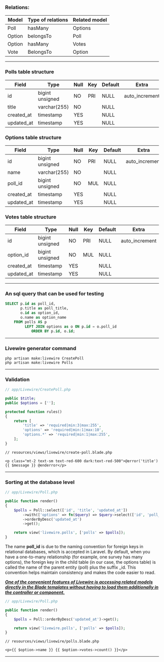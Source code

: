 ### Relations: 

| Model       | Type of relations | Related model |
|-------------|-------------------|---------------|
| Poll        | hasMany           | Options       |
| Option      | belongsTo         | Poll          |
| Option      | hasMany           | Votes         |
| Vote        | BelongsTo         | Option        |

---

### Polls table structure

| Field      | Type            | Null | Key | Default | Extra          |
|------------|-----------------|------|-----|---------|----------------|
| id         | bigint unsigned | NO   | PRI | NULL    | auto_increment |
| title      | varchar(255)    | NO   |     | NULL    |                |
| created_at | timestamp       | YES  |     | NULL    |                |
| updated_at | timestamp       | YES  |     | NULL    |                |

### Options table structure

| Field      | Type            | Null | Key | Default | Extra          |
|------------|-----------------|------|-----|---------|----------------|
| id         | bigint unsigned | NO   | PRI | NULL    | auto_increment |
| name       | varchar(255)    | NO   |     | NULL    |                |
| poll_id    | bigint unsigned | NO   | MUL | NULL    |                |
| created_at | timestamp       | YES  |     | NULL    |                |
| updated_at | timestamp       | YES  |     | NULL    |                |

### Votes table structure

| Field      | Type            | Null | Key | Default | Extra          |
|------------|-----------------|------|-----|---------|----------------|
| id         | bigint unsigned | NO   | PRI | NULL    | auto_increment |
| option_id  | bigint unsigned | NO   | MUL | NULL    |                |
| created_at | timestamp       | YES  |     | NULL    |                |
| updated_at | timestamp       | YES  |     | NULL    |                |

---

### An sql query that can be used for testing

```sql
SELECT p.id as poll_id, 
       p.title as poll_title, 
       o.id as option_id, 
       o.name as option_name 
    FROM polls AS p
         LEFT JOIN options as o ON p.id = o.poll_id 
            ORDER BY p.id, o.id;
```

---

### Livewire generator command

```
php artisan make:livewire CreatePoll
php artisan make:livewire Polls
```

---

### Validation

```php
// app/Livewire/CreatePoll.php

public $title;
public $options = [''];

protected function rules()
{
    return [
        'title' => 'required|min:3|max:255',
        'options' => 'required|min:1|max:10',
        'options.*' => 'required|min:1|max:255',
    ];
}
```

```blade
// resources/views/livewire/create-poll.blade.php

<p class="mt-2 text-sm text-red-600 dark:text-red-500">@error('title') {{ $message }} @enderror</p>
```

---

### Sorting at the database level

```php
// app/Livewire/Poll.php

public function render()
{
    $polls = Poll::select(['id', 'title', 'updated_at'])
        ->with(['options' => fn($query) => $query->select(['id', 'poll_id', 'name'])])
        ->orderByDesc('updated_at')
        ->get();

    return view('livewire.polls', ['polls' => $polls]);
}
```

The name **poll_id** is due to the naming convention for foreign keys in relational databases, which is accepted in Laravel. By default, when you have a one-to-many relationship (for example, one survey has many options), the foreign key in the child table (in our case, the options table) is called the name of the parent entity (poll) plus the suffix _id. This convention helps maintain consistency and makes the code easier to read.

<u>***One of the convenient features of Livewire is accessing related models directly in the Blade templates without having to load them additionally in the controller or component.***</u>

```php
// app/Livewire/Poll.php

public function render()
{
    $polls = Poll::orderByDesc('updated_at')->get();

    return view('livewire.polls', ['polls' => $polls]);
}
```

```blade
// resources/views/livewire/polls.blade.php

<p>{{ $option->name }} {{ $option->votes->count() }}</p>
```

---